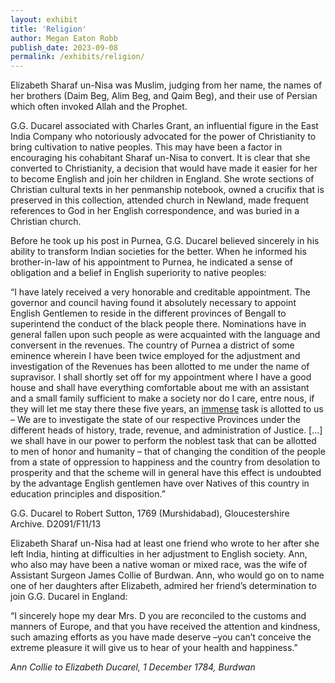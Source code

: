 ```yaml
---
layout: exhibit
title: 'Religion'
author: Megan Eaton Robb
publish_date: 2023-09-08
permalink: /exhibits/religion/
---
```

<p>Elizabeth Sharaf un-Nisa was Muslim, judging from her name, the names of her brothers (Daim Beg, Alim Beg, and Qaim Beg), and their use of Persian which often invoked Allah and the Prophet.</p>
<p>G.G. Ducarel associated with Charles Grant, an influential figure in the East India Company who notoriously advocated for the power of Christianity to bring cultivation to native peoples. This may have been a factor in encouraging his cohabitant Sharaf un-Nisa to convert. It is clear that she converted to Christianity, a decision that would have made it easier for her to become English and join her children in England. She wrote sections of Christian cultural texts in her penmanship notebook, owned a crucifix that is preserved in this collection, attended church in Newland, made frequent references to God in her English correspondence, and was buried in a Christian church.</p>
<p>Before he took up his post in Purnea, G.G. Ducarel believed sincerely in his ability to transform Indian societies for the better. When he informed his brother-in-law of his appointment to Purnea, he indicated a sense of obligation and a belief in English superiority to native peoples:</p>
<p class="quotation">“I have lately received a very honorable and creditable appointment. The governor and  council having found it absolutely necessary to appoint English Gentlemen to reside in the different provinces of Bengall to superintend the conduct of the black people there. Nominations have in general fallen upon such people as were acquainted with the language and conversent in the revenues. The country of Purnea a district of some eminence wherein I have been twice employed for the adjustment and investigation of the Revenues has been allotted to me under the name of supravisor. I shall shortly set off for my appointment where I have a good house and shall have everything comfortable about me with an assistant and a small family sufficient to make a society nor do I care, entre nous, if they will let me stay there these five years, an <u>immense</u> task is allotted to us – We are to investigate the state of our respective Provinces under the different heads of history, trade, revenue, and administration of Justice. [...] we shall have in our power to perform the noblest task that can be allotted to men of honor and humanity – that of changing the condition of the people from a state of oppression to happiness and the country from desolation to prosperity and that the scheme will in general have this effect is undoubted by the advantage English gentlemen have over Natives of this country in education principles and disposition.”</p>
<p class="quotation">G.G. Ducarel to Robert Sutton, 1769 (Murshidabad), Gloucestershire Archive. D2091/F11/13</p>
<p>Elizabeth Sharaf un-Nisa had at least one friend who wrote to her after she left India, hinting at difficulties in her adjustment to English society. Ann, who also may have been a native woman or mixed race, was the wife of Assistant Surgeon James Collie of Burdwan. Ann, who would go on to name one of her daughters after Elizabeth, admired her friend’s determination to join G.G. Ducarel in England:</p>
<p class="quotation">“I sincerely hope my dear Mrs. D you are reconciled to the customs and manners of Europe, and that you have received the attention and kindness, such amazing efforts as you have made deserve –you can’t conceive the extreme pleasure it will give us to hear of your health and happiness.”</p>
<p class="quotation"><i>Ann Collie to Elizabeth Ducarel, 1 December 1784, Burdwan</i></p>
